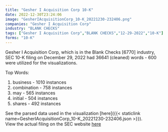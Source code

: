 ```yaml
---
title: "Gesher I Acquisition Corp 10-K"
date: 2022-12-30T23:24:06
image: "GesherIAcquisitionCorp_10-K_20221230-232406.png"
companies: "Gesher I Acquisition Corp"
industry: "BLANK CHECKS"
tags: ["Gesher I Acquisition Corp","BLANK CHECKS","12-29-2022","10-K"]
forms: "10-K"
---
```

Gesher I Acquisition Corp, which is in the Blank Checks [6770] industry, SEC 10-K filing on December 29, 2022 had 36641 (cleaned) words - 600 were utilized for the visualizations.

Top Words:
1. business - 1010 instances
2. combination - 758 instances
3. may - 565 instances
4. initial - 504 instances
5. shares - 492 instances


See the parsed data used in the visualization [here]({{< staticlink name=GesherIAcquisitionCorp_10-K_20221230-232406.json >}}).  
View the actual filing on the SEC website [here](https://www.sec.gov/Archives/edgar/data/1853314/0001213900-22-083609.txt)